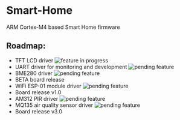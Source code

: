 # Smart-Home
 ARM Cortex-M4 based Smart Home firmware
## Roadmap:
- TFT LCD driver ![feature in progress](https://img.shields.io/badge/-in%20progress-brightgreen)
- UART driver for monitoring and development ![pending feature](https://img.shields.io/badge/-pending-orange)
- BME280 driver ![pending feature](https://img.shields.io/badge/-pending-orange)
- BETA board release
- WiFi ESP-01 module driver ![pending feature](https://img.shields.io/badge/-pending-orange)
- Board release v1.0
- AM312 PIR driver ![pending feature](https://img.shields.io/badge/-pending-orange)
- MQ135 air quality sensor driver ![pending feature](https://img.shields.io/badge/-pending-orange)
- Board release v3.0
